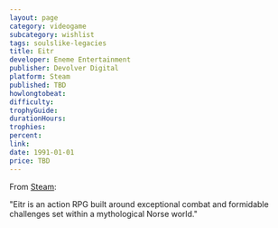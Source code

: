 ```yaml
---
layout: page
category: videogame
subcategory: wishlist
tags: soulslike-legacies
title: Eitr
developer: Eneme Entertainment
publisher: Devolver Digital
platform: Steam
published: TBD
howlongtobeat:
difficulty:
trophyGuide:
durationHours:
trophies:
percent:
link:
date: 1991-01-01
price: TBD
---
```


From [Steam](https://store.steampowered.com/app/350050/EITR/):

"Eitr is an action RPG built around exceptional combat and formidable challenges set within a mythological Norse world."
